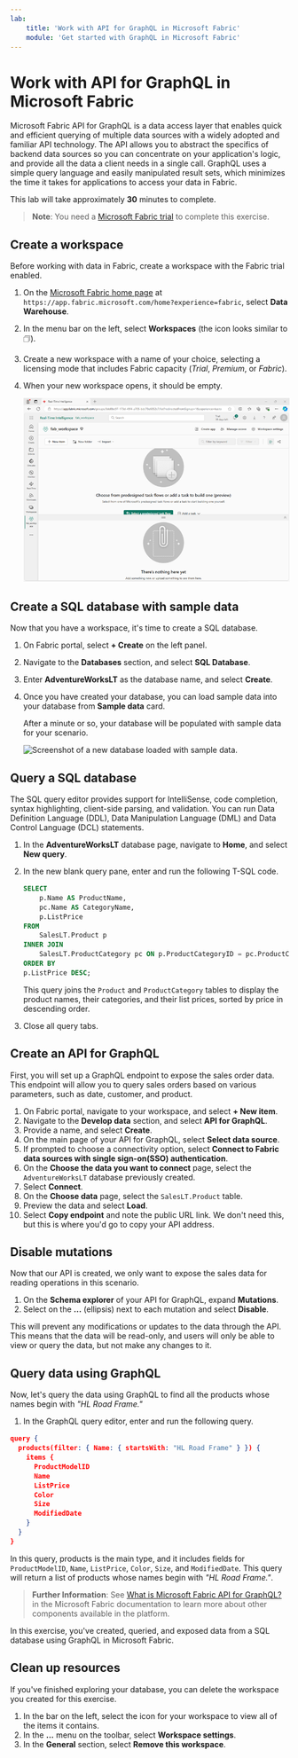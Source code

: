 ```yaml
---
lab:
    title: 'Work with API for GraphQL in Microsoft Fabric'
    module: 'Get started with GraphQL in Microsoft Fabric'
---
```


# Work with API for GraphQL in Microsoft Fabric

Microsoft Fabric API for GraphQL is a data access layer that enables quick and efficient querying of multiple data sources with a widely adopted and familiar API technology. The API allows you to abstract the specifics of backend data sources so you can concentrate on your application's logic, and provide all the data a client needs in a single call. GraphQL uses a simple query language and easily manipulated result sets, which minimizes the time it takes for applications to access your data in Fabric.

This lab will take approximately **30** minutes to complete.

> **Note**: You need a [Microsoft Fabric trial](https://learn.microsoft.com/fabric/get-started/fabric-trial) to complete this exercise.

## Create a workspace

Before working with data in Fabric, create a workspace with the Fabric trial enabled.

1. On the [Microsoft Fabric home page](https://app.fabric.microsoft.com/home?experience=fabric) at `https://app.fabric.microsoft.com/home?experience=fabric`, select **Data Warehouse**.
1. In the menu bar on the left, select **Workspaces** (the icon looks similar to &#128455;).
1. Create a new workspace with a name of your choice, selecting a licensing mode that includes Fabric capacity (*Trial*, *Premium*, or *Fabric*).
1. When your new workspace opens, it should be empty.

    ![Screenshot of an empty workspace in Fabric.](./Images/new-workspace.png)

## Create a SQL database with sample data

Now that you have a workspace, it's time to create a SQL database.

1. On Fabric portal, select **+ Create** on the left panel.
1. Navigate to the **Databases** section, and select **SQL Database**.
1. Enter **AdventureWorksLT** as the database name, and select **Create**.
1. Once you have created your database, you can load sample data into your database from **Sample data** card.

    After a minute or so, your database will be populated with sample data for your scenario.

    ![Screenshot of a new database loaded with sample data.](./Images/sql-database-sample.png)

## Query a SQL database

The SQL query editor provides support for IntelliSense, code completion, syntax highlighting, client-side parsing, and validation. You can run Data Definition Language (DDL), Data Manipulation Language (DML) and Data Control Language (DCL) statements.

1. In the **AdventureWorksLT** database page, navigate to **Home**, and select **New query**.
1. In the new blank query pane, enter and run the following T-SQL code.

    ```sql
    SELECT 
        p.Name AS ProductName,
        pc.Name AS CategoryName,
        p.ListPrice
    FROM 
        SalesLT.Product p
    INNER JOIN 
        SalesLT.ProductCategory pc ON p.ProductCategoryID = pc.ProductCategoryID
    ORDER BY 
    p.ListPrice DESC;
    ```
    
    This query joins the `Product` and `ProductCategory` tables to display the product names, their categories, and their list prices, sorted by price in descending order.

1. Close all query tabs.

## Create an API for GraphQL

First, you will set up a GraphQL endpoint to expose the sales order data. This endpoint will allow you to query sales orders based on various parameters, such as date, customer, and product.

1. On Fabric portal, navigate to your workspace, and select **+ New item**.
1. Navigate to the **Develop data** section, and select **API for GraphQL**.
1. Provide a name, and select **Create**.
1. On the main page of your API for GraphQL, select **Select data source**.
1. If prompted to choose a connectivity option, select **Connect to Fabric data sources with single sign-on(SSO) authentication**.
1. On the **Choose the data you want to connect** page, select the `AdventureWorksLT` database previously created.
1. Select **Connect**.
1. On the **Choose data** page, select the `SalesLT.Product` table. 
1. Preview the data and select **Load**.
1. Select **Copy endpoint** and note the public URL link. We don't need this, but this is where you'd go to copy your API address.

## Disable mutations

Now that our API is created, we only want to expose the sales data for reading operations in this scenario.

1. On the **Schema explorer** of your API for GraphQL, expand **Mutations**.
1. Select on the **...** (ellipsis) next to each mutation and select **Disable**.

This will prevent any modifications or updates to the data through the API. This means that the data will be read-only, and users will only be able to view or query the data, but not make any changes to it.

## Query data using GraphQL

Now, let's query the data using GraphQL to find all the products whose names begin with *"HL Road Frame."*

1. In the GraphQL query editor, enter and run the following query.

```json
query {
  products(filter: { Name: { startsWith: "HL Road Frame" } }) {
    items {
      ProductModelID
      Name
      ListPrice
      Color
      Size
      ModifiedDate
    }
  }
}
```

In this query, products is the main type, and it includes fields for `ProductModelID`, `Name`, `ListPrice`, `Color`, `Size`, and `ModifiedDate`. This query will return a list of products whose names begin with *"HL Road Frame."*.

> **Further Information**: See [What is Microsoft Fabric API for GraphQL?](https://learn.microsoft.com/fabric/data-engineering/api-graphql-overview) in the Microsoft Fabric documentation to learn more about other components available in the platform.

In this exercise, you've created, queried, and exposed data from a SQL database using GraphQL in Microsoft Fabric.

## Clean up resources

If you've finished exploring your database, you can delete the workspace you created for this exercise.

1. In the bar on the left, select the icon for your workspace to view all of the items it contains.
2. In the **...** menu on the toolbar, select **Workspace settings**.
3. In the **General** section, select **Remove this workspace**.

